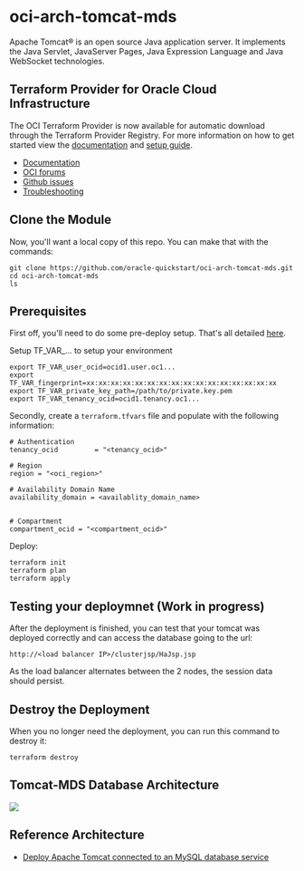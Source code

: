 # oci-arch-tomcat-mds

Apache Tomcat® is an open source Java application server. It implements the Java Servlet, JavaServer Pages, Java Expression Language and Java WebSocket technologies.

## Terraform Provider for Oracle Cloud Infrastructure
The OCI Terraform Provider is now available for automatic download through the Terraform Provider Registry. 
For more information on how to get started view the [documentation](https://www.terraform.io/docs/providers/oci/index.html) 
and [setup guide](https://www.terraform.io/docs/providers/oci/guides/version-3-upgrade.html).

* [Documentation](https://www.terraform.io/docs/providers/oci/index.html)
* [OCI forums](https://cloudcustomerconnect.oracle.com/resources/9c8fa8f96f/summary)
* [Github issues](https://github.com/terraform-providers/terraform-provider-oci/issues)
* [Troubleshooting](https://www.terraform.io/docs/providers/oci/guides/guides/troubleshooting.html)

## Clone the Module
Now, you'll want a local copy of this repo. You can make that with the commands:

    git clone https://github.com/oracle-quickstart/oci-arch-tomcat-mds.git
    cd oci-arch-tomcat-mds
    ls

## Prerequisites
First off, you'll need to do some pre-deploy setup.  That's all detailed [here](https://github.com/cloud-partners/oci-prerequisites).

Setup TF_VAR_... to setup your environment

```
export TF_VAR_user_ocid=ocid1.user.oc1...
export TF_VAR_fingerprint=xx:xx:xx:xx:xx:xx:xx:xx:xx:xx:xx:xx:xx:xx:xx:xx
export TF_VAR_private_key_path=/path/to/private.key.pem
export TF_VAR_tenancy_ocid=ocid1.tenancy.oc1...
```

Secondly, create a `terraform.tfvars` file and populate with the following information:

```
# Authentication
tenancy_ocid         = "<tenancy_ocid>"

# Region
region = "<oci_region>"

# Availability Domain Name
availability_domain = <availablity_domain_name>


# Compartment
compartment_ocid = "<compartment_ocid>"

````

Deploy:

    terraform init
    terraform plan
    terraform apply

## Testing your deploymnet (Work in progress)

After the deployment is finished, you can test that your tomcat was deployed correctly and can access the database going to the url:

````
http://<load balancer IP>/clusterjsp/HaJsp.jsp

`````
As the load balancer alternates between the 2 nodes, the session data should persist.

## Destroy the Deployment 
When you no longer need the deployment, you can run this command to destroy it:

    terraform destroy

## Tomcat-MDS Database Architecture

![](./images/architecture-deploy-tomcat-mds.png)


## Reference Architecture

- [Deploy Apache Tomcat connected to an MySQL database service](https://docs.oracle.com/en/solutions/deploy-tomcat-mds)
